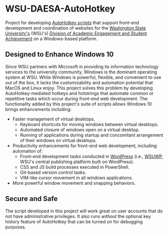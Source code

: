 # WSU-DAESA-AutoHotkey
Project for developing [AutoHotkey scripts](https://www.autohotkey.com/) that support front-end development and coordination of websites for the [Washington State University's](https://wsu.edu/) (WSU's) [Division of Academic Engagement and Student Achievement](https://provost.wsu.edu/daesa/) on a Windows-based platform.

## Designed to Enhance Windows 10
Since WSU partners with Microsoft in providing its information technology services to the university community, Windows is the dominant operating system at WSU. While Windows is powerful, flexible, and convenient to use out of the box, it lacks the customizability and automation potential that MacOS and Linux enjoy. This project solves this problem by developing AutoHotkey-mediated hotkeys and hotstrings that automate common or repetitive tasks which occur during front-end web development. The functionality added by this project's suite of scripts allows Windows 10 brings enhancements including:
* Faster management of virtual desktops.
  * Keyboard shortcuts for moving windows between virtual desktops.
  * Automated closure of windows open on a virtual desktop.
  * Running of applications during startup and concomitant arrangement of their windows on virtual desktops.
* Productivity enhancements for front-end web development, including automation of:
  * Front-end development tasks conducted in [WordPress](https://wordpress.org/) (i.e., [WSUWP](https://github.com/washingtonstateuniversity/wsuwp-platform), WSU's central publishing platform built on WordPress).
  * CSS and JS build processes executed in PowerShell.
  * Git-based version control tasks.
  * VIM-like cursor movement in all windows applications.
* More powerful window movement and snapping behaviors.

## Secure and Safe
The script developed in this project will work great on user accounts that do not have administrative privileges. It also runs *without* the optional key history feature of AutoHotkey that can be turned on for debugging purposes.
